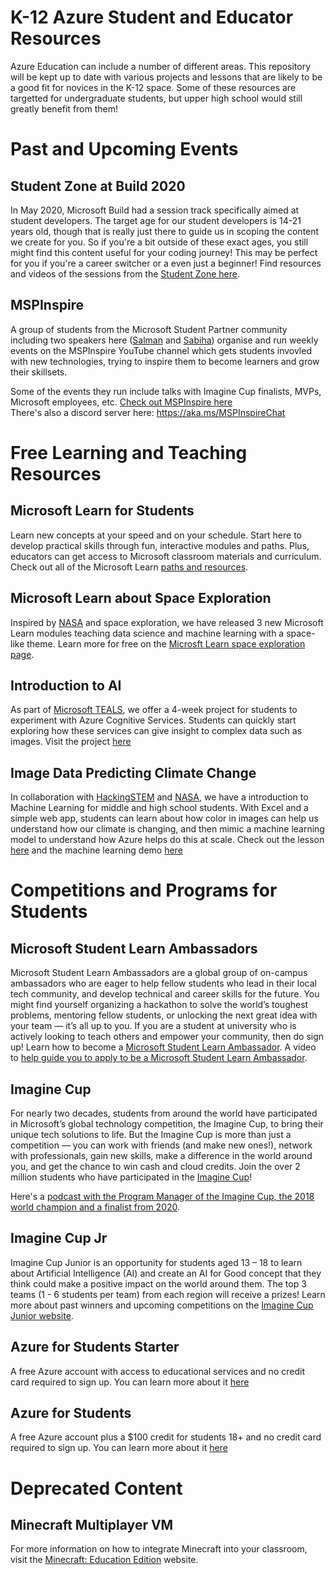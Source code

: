 # K-12 Azure Student and Educator Resources
Azure Education can include a number of different areas. This repository will be kept up to date with various projects and lessons that are likely to be a good fit for novices in the K-12 space. Some of these resources are targetted for undergraduate students, but upper high school would still greatly benefit from them!

# Past and Upcoming Events
## Student Zone at Build 2020
In May 2020, Microsoft Build had a session track specifically aimed at student developers. The target age for our student developers is 14-21 years old, though that is really just there to guide us in scoping the content we create for you. So if you're a bit outside of these exact ages, you still might find this content useful for your coding journey! This may be perfect for you if you're a career switcher or a even just a beginner! Find resources and videos of the sessions from the [Student Zone here](https://github.com/microsoft/StudentsAtBuild).

## MSPInspire
A group of students from the Microsoft Student Partner community including two speakers here ([Salman](https://twitter.com/salmanmkc) and [Sabiha](https://www.linkedin.com/in/sabiha-shaik/)) organise and run weekly events on the MSPInspire YouTube channel which gets students invovled with new technologies, trying to inspire them to become learners and grow their skillsets.

Some of the events they run include talks with Imagine Cup finalists, MVPs, Microsoft employees, etc.
[Check out MSPInspire here](http://mspinspire.com)</br>
There's also a discord server here: https://aka.ms/MSPInspireChat

# Free Learning and Teaching Resources

## Microsoft Learn for Students
Learn new concepts at your speed and on your schedule. Start here to develop practical skills through fun, interactive modules and paths. Plus, educators can get access to Microsoft classroom materials and curriculum. Check out all of the Microsoft Learn [paths and resources](http://aka.ms/learnforstudents).

## Microsoft Learn about Space Exploration

Inspired by [NASA](https://www.nasa.gov/stem/about.html) and space exploration, we have released 3 new Microsoft Learn modules teaching data science and machine learning with a space-like theme. Learn more for free on the [Microsft Learn space exploration page](https://docs.microsoft.com/en-us/learn/topics/nasa).

## Introduction to AI
As part of [Microsoft TEALS](https://www.microsoft.com/en-us/teals), we offer a 4-week project for students to experiment with Azure Cognitive Services. Students
can quickly start exploring how these services can give insight to complex data such as images. Visit the project
[here](https://github.com/microsoft/k12/tree/main/Teals/README.md)

## Image Data Predicting Climate Change
In collaboration with [HackingSTEM](https://www.microsoft.com/en-us/education/education-workshop/activity-library.aspx) and [NASA](https://www.nasa.gov/stem/about.html), we have a introduction to Machine Learning for middle and high school students. With
Excel and a simple web app, students can learn about how color in images can help us understand how our climate is changing, 
and then mimic a machine learning model to understand how Azure helps do this at scale. Check out the lesson [here](https://preview.education.microsoft.com/hackingStem/lesson/nv3zo6ad) and the machine learning demo [here](https://nasa-on-azure.azurewebsites.net/)

# Competitions and Programs for Students

## Microsoft Student Learn Ambassadors
Microsoft Student Learn Ambassadors are a global group of on-campus ambassadors who are eager to help fellow students who lead in their local tech community, and develop technical and career skills for the future. You might find yourself organizing a hackathon to solve the world’s toughest problems, mentoring fellow students, or unlocking the next great idea with your team — it’s all up to you. If you are a student at university who is actively looking to teach others and empower your community, then do sign up!
Learn how to become a [Microsoft Student Learn Ambassador](https://studentambassadors.microsoft.com/).
A video to [help guide you to apply to be a Microsoft Student Learn Ambassador](http://bit.ly/microsoftlearnstudentambassadors).

## Imagine Cup
For nearly two decades, students from around the world have participated in Microsoft’s global technology competition, the Imagine Cup, to bring their unique tech solutions to life. But the Imagine Cup is more than just a competition — you can work with friends (and make new ones!), network with professionals, gain new skills, make a difference in the world around you, and get the chance to win cash and cloud credits. Join the over 2 million students who have participated in the [Imagine Cup](https://imaginecup.microsoft.com/)!

Here's a [podcast with the Program Manager of the Imagine Cup, the 2018 world champion and a finalist from 2020](https://www.youtube.com/watch?v=bf46_35E2KM).

## Imagine Cup Jr
Imagine Cup Junior is an opportunity for students aged 13 – 18 to learn about Artificial Intelligence (AI) and create an AI for Good concept that they think could make a positive impact on the world around them.  The top 3 teams (1 - 6 students per team) from each region will receive a prizes! Learn more about past winners and upcoming competitions on the [Imagine Cup Junior website](https://www.imaginecup.com/junior).

## Azure for Students Starter
A free Azure account with access to educational services and no credit card required to sign up. You can learn more about
it [here](https://azure.microsoft.com/en-us/free/students/starter/)

## Azure for Students
A free Azure account plus a $100 credit for students 18+ and no credit card required to sign up. You can learn more about it
[here](https://azure.microsoft.com/en-us/free/students/)

# Deprecated Content
## Minecraft Multiplayer VM
For more information on how to integrate Minecraft into your classroom, visit the [Minecraft: Education Edition](https://education.minecraft.net/) website.
